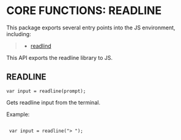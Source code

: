  


 # CORE FUNCTIONS: READLINE


 

 This package exports several entry points into the JS environment,
 including:

 > * [readlind](#readline)

 This API exports the readline library to JS.

 ## READLINE
 <a name="readline"></a>
 `var input = readline(prompt);`

 Gets readline input from the terminal.

 Example:

 ```

  var input = readline("> ");

 ```


